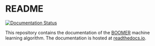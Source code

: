 # README

[![Documentation Status](https://readthedocs.org/projects/mlrl-boomer/badge/?version=latest)](https://mlrl-boomer.readthedocs.io/en/latest/?badge=latest)

This repository contains the documentation of the [BOOMER](https://github.com/mrapp-ke/Boomer) machine learning algorithm. The documentation is hosted at [readthedocs.io](https://mlrl-boomer.readthedocs.io/).
